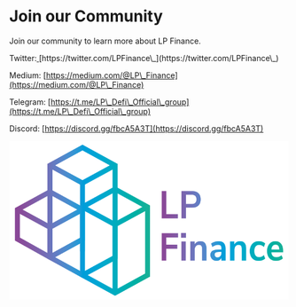 # Join our Community

Join our community to learn more about LP Finance.

Twitter:[ ](https://twitter.com/LPFinance\_)[https://twitter.com/LPFinance\_](https://twitter.com/LPFinance\_)

Medium: [https://medium.com/@LP\_Finance](https://medium.com/@LP\_Finance)

Telegram: [https://t.me/LP\_Defi\_Official\_group](https://t.me/LP\_Defi\_Official\_group)

Discord: [https://discord.gg/fbcA5A3T](https://discord.gg/fbcA5A3T)

![](<../.gitbook/assets/LP Finance.png>)
